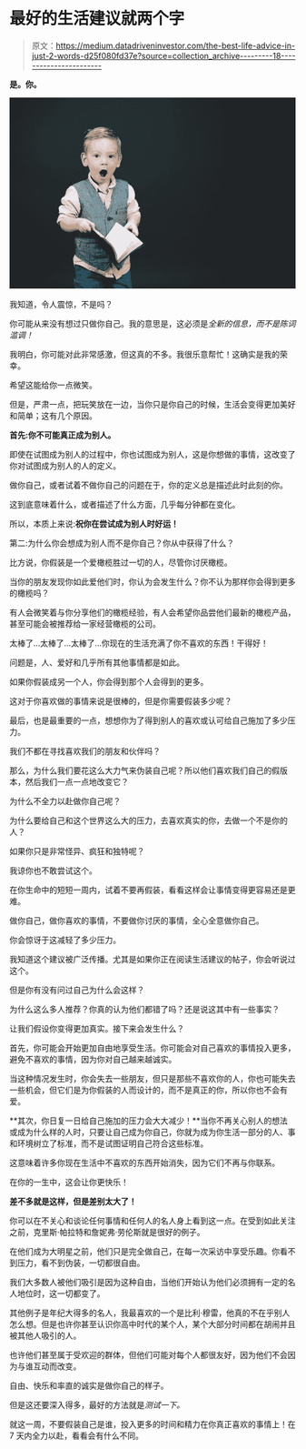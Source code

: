 # 最好的生活建议就两个字

> 原文：<https://medium.datadriveninvestor.com/the-best-life-advice-in-just-2-words-d25f080fd37e?source=collection_archive---------18----------------------->

**是。你。**

![](img/0b6b2384c595b33926774b66bb064341.png)

我知道，令人震惊，不是吗？

你可能从来没有想过只做你自己。我的意思是，这必须是*全新的信息，而不是陈词滥调！*

我明白，你可能对此非常感激，但这真的不多。我很乐意帮忙！这确实是我的荣幸。

希望这能给你一点微笑。

但是，严肃一点，把玩笑放在一边，当你只是你自己的时候，生活会变得更加美好和简单；这有几个原因。

**首先:你不可能真正成为别人。**

即使在试图成为别人的过程中，你也试图成为别人，这是你想做的事情，这改变了你对试图成为别人的人的定义。

做你自己，或者试着不做你自己的问题在于，你的定义总是描述此时此刻的你。

这到底意味着什么，或者描述了什么方面，几乎每分钟都在变化。

所以，本质上来说:**祝你在尝试成为别人时好运！**

第二:为什么你会想成为别人而不是你自己？你从中获得了什么？

比方说，你假装是一个爱橄榄胜过一切的人，尽管你讨厌橄榄。

当你的朋友发现你如此爱他们时，你认为会发生什么？你不认为那样你会得到更多的橄榄吗？

有人会微笑着与你分享他们的橄榄经验，有人会希望你品尝他们最新的橄榄产品，甚至可能会被推荐给一家经营橄榄的公司。

太棒了…太棒了…太棒了…你现在的生活充满了你不喜欢的东西！干得好！

问题是，人、爱好和几乎所有其他事情都是如此。

如果你假装成另一个人，你会得到那个人会得到的更多。

这对于你喜欢做的事情来说是很棒的，但是你需要假装多少呢？

最后，也是最重要的一点，想想你为了得到别人的喜欢或认可给自己施加了多少压力。

我们不都在寻找喜欢我们的朋友和伙伴吗？

那么，为什么我们要花这么大力气来伪装自己呢？所以他们喜欢我们自己的假版本，然后我们一点一点地改变它？

为什么不全力以赴做你自己呢？

为什么要给自己和这个世界这么大的压力，去喜欢真实的你，去做一个不是你的人？

如果你只是非常怪异、疯狂和独特呢？

我谅你也不敢尝试这个。

在你生命中的短短一周内，试着不要再假装，看看这样会让事情变得更容易还是更难。

做你自己，做你喜欢的事情，不要做你讨厌的事情，全心全意做你自己。

你会惊讶于这减轻了多少压力。

我知道这个建议被广泛传播。尤其是如果你正在阅读生活建议的帖子，你会听说过这个。

但是你有没有问过自己为什么会这样？

为什么这么多人推荐？你真的认为他们都错了吗？还是说这其中有一些事实？

让我们假设你变得更加真实。接下来会发生什么？

首先，你可能会开始更加自由地享受生活。你可能会对自己喜欢的事情投入更多，避免不喜欢的事情，因为你对自己越来越诚实。

当这种情况发生时，你会失去一些朋友，但只是那些不喜欢你的人，你也可能失去一些机会，但它们是为你假装的人而设计的，而不是真正的你，所以你也不会有爱。

**其次，你日复一日给自己施加的压力会大大减少！**当你不再关心别人的想法或成为什么样的人时，只要让自己成为你自己，你就为成为你生活一部分的人、事和环境树立了标准，而不是试图证明自己符合这些标准。

这意味着许多你现在生活中不喜欢的东西开始消失，因为它们不再与你联系。

在你的一生中，这会让你更快乐！

**差不多就是这样，但是差别太大了！**

你可以在不关心和谈论任何事情和任何人的名人身上看到这一点。在受到如此关注之前，克里斯·帕拉特和詹妮弗·劳伦斯就是很好的例子。

在他们成为大明星之前，他们只是完全做自己，在每一次采访中享受乐趣。你看不到压力，看不到伪装，一切都很自由。

我们大多数人被他们吸引是因为这种自由，当他们开始认为他们必须拥有一定的名人地位时，这一切都变了。

其他例子是年纪大得多的名人，我最喜欢的一个是比利·穆雷，他真的不在乎别人怎么想。但是也许你甚至认识你高中时代的某个人，某个大部分时间都在胡闹并且被其他人吸引的人。

也许他们甚至属于受欢迎的群体，但他们可能对每个人都很友好，因为他们不会因为与谁互动而改变。

自由、快乐和率直的诚实是做你自己的样子。

但是这还要深入得多，最好的方法就是*测试一下。*

就这一周，不要假装自己是谁，投入更多的时间和精力在你真正喜欢的事情上！在 7 天内全力以赴，看看会有什么不同。